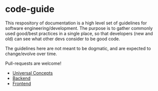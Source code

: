 # code-guide
This respository of documentation is a high level set of guidelines for software engineering/development. The purpose is to gather commonly used good/best practices in a single place, so that developers (new and old) can see what other devs consider to be good code.

The guidelines here are not meant to be dogmatic, and are expected to change/evolve over time.

Pull-requests are welcome!



- [Universal Concepts](universal-concepts.md)
- [Backend](backend/index.md)
- [Frontend](frontend/index.md)
